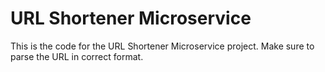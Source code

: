# URL Shortener Microservice

This is the code for the URL Shortener Microservice project. Make sure to parse the URL in correct format.
